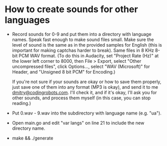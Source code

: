 How to create sounds for other languages
========================================

* Record sounds for 0-9 and put them into a directory with language names.
  Speak fast enough to make sound files small.  Make sure the level of sound is
  the same as in the provided samples for English (this is important for making
  captchas harder to break). Same files in 8 KHz 8-bit PCM WAV format.  (To do
  this in Audacity, set "Project Rate (Hz)" at the lower left corner to 8000,
  then File > Export, select "Other uncompressed files", click Options...,
  select "WAV (Microsoft)" for Header, and "Unsigned 8 bit PCM" for Encoding.)

  If you're not sure if your sounds are okay or how to save them properly, just
  save one of them into any format (MP3 is okay), and send it to me
  <dmitry@codingrobots.com>. I'll check it, and if it's okay, I'll ask you for
  other sounds, and process them myself (in this case, you can stop reading.)

* Put 0.wav - 9.wav into the subdirectory with language name (e.g. "ua").

* Open main.go and edit "var langs" on line 21 to include the new directory
  name.

* make && ./generate
